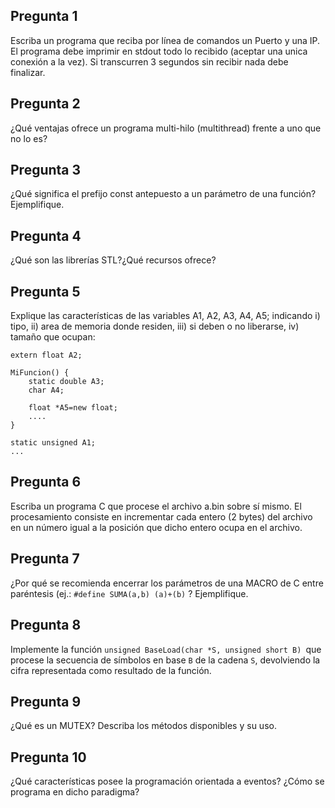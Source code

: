 ## Pregunta 1

Escriba un programa que reciba por línea de comandos un Puerto y una IP. El programa debe imprimir en stdout todo lo recibido (aceptar una unica conexión a la vez). Si transcurren 3 segundos sin recibir nada debe finalizar.

## Pregunta 2
¿Qué ventajas ofrece un programa multi-hilo (multithread) frente a uno que no lo es?

## Pregunta 3
¿Qué significa el prefijo const antepuesto a un parámetro de una función? Ejemplifique.

## Pregunta 4
¿Qué son las librerías STL?¿Qué recursos ofrece?

## Pregunta 5
Explique las características de las variables A1, A2, A3, A4, A5; indicando i) tipo, ii) area de memoria donde residen, iii) si deben o no liberarse, iv) tamaño que ocupan:

```
extern float A2;

MiFuncion() {
    static double A3;
    char A4;

    float *A5=new float;
    ....
}

static unsigned A1;
...
```

## Pregunta 6
Escriba un programa C que procese el archivo a.bin sobre sí mismo. El procesamiento consiste en incrementar cada entero (2 bytes) del archivo en un número igual a la posición que dicho entero ocupa en el archivo.

## Pregunta 7
¿Por qué se recomienda encerrar los parámetros de una MACRO de C entre paréntesis (ej.: ``#define SUMA(a,b) (a)+(b)`` ? Ejemplifique.

## Pregunta 8
Implemente la función ``unsigned BaseLoad(char *S, unsigned short B) ``que procese la secuencia de símbolos en base ``B`` de la cadena ``S``, devolviendo la cifra representada como resultado de la función.

## Pregunta 9
¿Qué es un MUTEX? Describa los métodos disponibles y su uso.

## Pregunta 10
¿Qué características posee la programación orientada a eventos? ¿Cómo se programa en dicho paradigma?


